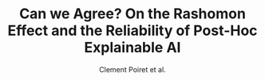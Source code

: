 ---
cat: gaia
subcat: platform
bestof: false
author: Clement Poiret et al.
title: Can we Agree? On the Rashomon Effect and the Reliability of Post-Hoc Explainable AI
year: 2023
type: misc
---
